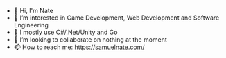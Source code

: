 - 👋 Hi, I'm Nate
- 👀 I’m interested in Game Development, Web Development and Software Engineering
- 🌱 I mostly use C#/.Net/Unity and Go
- 💞️ I’m looking to collaborate on nothing at the moment
- 📫 How to reach me: https://samuelnate.com/

<!---
ohhnate/ohhnate is a ✨ special ✨ repository because its `README.md` (this file) appears on your GitHub profile.
You can click the Preview link to take a look at your changes.
--->
